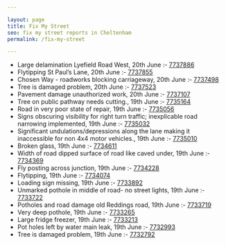 ```yaml
---

layout: page
title: Fix My Street
seo: fix my street reports in Cheltenham
permalink: /fix-my-street

---
```


<!-- fix_marker starts -->

- Large delamination Lyefield Road West, 20th June :- [7737886](https://www.fixmystreet.com/report/7737886)
- Flytipping St Paul’s Lane, 20th June :- [7737855](https://www.fixmystreet.com/report/7737855)
- Chosen Way - roadworks blocking carriageway, 20th June :- [7737498](https://www.fixmystreet.com/report/7737498)
- Tree is damaged problem, 20th June :- [7737523](https://www.fixmystreet.com/report/7737523)
- Pavement damage unauthorized work, 20th June :- [7737107](https://www.fixmystreet.com/report/7737107)
- Tree on public pathway needs cutting., 19th June :- [7735164](https://www.fixmystreet.com/report/7735164)
- Road in very poor state of repair, 19th June :- [7735056](https://www.fixmystreet.com/report/7735056)
- Signs obscuring visibility for right turn traffic; inexplicable road narrowing implemented, 19th June :- [7735032](https://www.fixmystreet.com/report/7735032)
- Significant undulations/depressions along the lane making it inaccessible for non 4x4 motor vehicles., 19th June :- [7735010](https://www.fixmystreet.com/report/7735010)
- Broken glass, 19th June :- [7734611](https://www.fixmystreet.com/report/7734611)
- Width of road dipped surface of road like caved under, 19th June :- [7734369](https://www.fixmystreet.com/report/7734369)
- Fly posting across junction, 19th June :- [7734228](https://www.fixmystreet.com/report/7734228)
- Flytipping, 19th June :- [7734074](https://www.fixmystreet.com/report/7734074)
- Loading sign missing, 19th June :- [7733892](https://www.fixmystreet.com/report/7733892)
- Unmarked pothole in middle of road- no street lights, 19th June :- [7733722](https://www.fixmystreet.com/report/7733722)
- Potholes and road damage old Reddings road, 19th June :- [7733719](https://www.fixmystreet.com/report/7733719)
- Very deep pothole, 19th June :- [7733265](https://www.fixmystreet.com/report/7733265)
- Large fridge freezer, 19th June :- [7733213](https://www.fixmystreet.com/report/7733213)
- Pot holes left by water main leak, 19th June :- [7732993](https://www.fixmystreet.com/report/7732993)
- Tree is damaged problem, 19th June :- [7732792](https://www.fixmystreet.com/report/7732792)

<!-- fix_marker ends -->